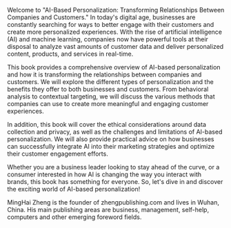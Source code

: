 
Welcome to "AI-Based Personalization: Transforming Relationships Between Companies and Customers." In today's digital age, businesses are constantly searching for ways to better engage with their customers and create more personalized experiences. With the rise of artificial intelligence (AI) and machine learning, companies now have powerful tools at their disposal to analyze vast amounts of customer data and deliver personalized content, products, and services in real-time.

This book provides a comprehensive overview of AI-based personalization and how it is transforming the relationships between companies and customers. We will explore the different types of personalization and the benefits they offer to both businesses and customers. From behavioral analysis to contextual targeting, we will discuss the various methods that companies can use to create more meaningful and engaging customer experiences.

In addition, this book will cover the ethical considerations around data collection and privacy, as well as the challenges and limitations of AI-based personalization. We will also provide practical advice on how businesses can successfully integrate AI into their marketing strategies and optimize their customer engagement efforts.

Whether you are a business leader looking to stay ahead of the curve, or a consumer interested in how AI is changing the way you interact with brands, this book has something for everyone. So, let's dive in and discover the exciting world of AI-based personalization!

MingHai Zheng is the founder of zhengpublishing.com and lives in Wuhan, China. His main publishing areas are business, management, self-help, computers and other emerging foreword fields.
